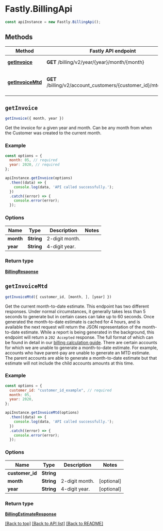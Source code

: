 # Fastly.BillingApi


```javascript
const apiInstance = new Fastly.BillingApi();
```
## Methods

Method | Fastly API endpoint | Description
------------- | ------------- | -------------
[**getInvoice**](BillingApi.md#getInvoice) | **GET** /billing/v2/year/{year}/month/{month} | Get an invoice
[**getInvoiceMtd**](BillingApi.md#getInvoiceMtd) | **GET** /billing/v2/account_customers/{customer_id}/mtd_invoice | Get month-to-date billing estimate



## `getInvoice`

```javascript
getInvoice({ month, year })
```

Get the invoice for a given year and month. Can be any month from when the Customer was created to the current month.

### Example

```javascript
const options = {
  month: 05, // required
  year: 2020, // required
};

apiInstance.getInvoice(options)
  .then((data) => {
    console.log(data, 'API called successfully.');
  })
  .catch((error) => {
    console.error(error);
  });
```

### Options

Name | Type | Description  | Notes
------------- | ------------- | ------------- | -------------
**month** | **String** | 2-digit month. |
**year** | **String** | 4-digit year. |

### Return type

[**BillingResponse**](BillingResponse.md)


## `getInvoiceMtd`

```javascript
getInvoiceMtd({ customer_id, [month, ], [year] })
```

Get the current month-to-date estimate. This endpoint has two different responses. Under normal circumstances, it generally takes less than 5 seconds to generate but in certain cases can take up to 60 seconds. Once generated the month-to-date estimate is cached for 4 hours, and is available the next request will return the JSON representation of the month-to-date estimate. While a report is being generated in the background, this endpoint will return a `202 Accepted` response. The full format of which can be found in detail in our [billing calculation guide](https://docs.fastly.com/en/guides/how-we-calculate-your-bill). There are certain accounts for which we are unable to generate a month-to-date estimate. For example, accounts who have parent-pay are unable to generate an MTD estimate. The parent accounts are able to generate a month-to-date estimate but that estimate will not include the child accounts amounts at this time.

### Example

```javascript
const options = {
  customer_id: "customer_id_example", // required
  month: 05,
  year: 2020,
};

apiInstance.getInvoiceMtd(options)
  .then((data) => {
    console.log(data, 'API called successfully.');
  })
  .catch((error) => {
    console.error(error);
  });
```

### Options

Name | Type | Description  | Notes
------------- | ------------- | ------------- | -------------
**customer_id** | **String** |  |
**month** | **String** | 2-digit month. | [optional]
**year** | **String** | 4-digit year. | [optional]

### Return type

[**BillingEstimateResponse**](BillingEstimateResponse.md)


[[Back to top]](#) [[Back to API list]](../../README.md#endpoints)
[[Back to README]](../../README.md)
